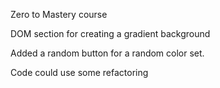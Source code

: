 Zero to Mastery course

DOM section for creating a gradient background

Added a random button for a random color set.

Code could use some refactoring
